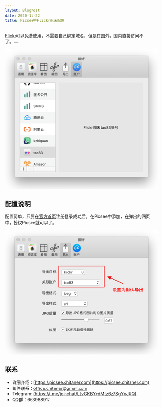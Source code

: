 ```yaml
---
layout: BlogPost
date: 2020-11-22
title: Picsee中Flickr图床配置
---
```


[Flickr](https://flickr.com)可以免费使用，不需要自己绑定域名，但是在国外，国内直接访问不了。.....
<!-- more -->

![flickr](./images/Picsee_imageCloud_flickr/flickr.png)

## 配置说明
配置简单，只要在[官方首页](https://flickr.com/)注册登录成功后。在Picsee中添加，在弹出的网页中，授权Picsee就可以了。

![result](./images/Picsee_imageCloud_flickr/result.png)

## 联系
- 详细介绍：[https://picsee.chitaner.com](https://picsee.chitaner.com)
- 邮件联系：[office.chitaner@gmail.com](mailto:office.chitaner@gmail.com)
- Telegram: [(https://t.me/joinchat/LLvGKBYvdMtz6z7SgYxJUQ)](https://t.me/joinchat/LLvGKBYvdMtz6z7SgYxJUQ)
- QQ群：663988917
